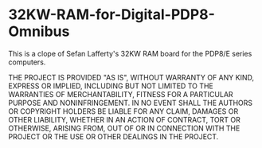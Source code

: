 # 32KW-RAM-for-Digital-PDP8-Omnibus

This is a clope of Sefan Lafferty's 32KW RAM board for the PDP8/E series computers.





THE PROJECT IS PROVIDED "AS IS", WITHOUT WARRANTY OF ANY KIND, EXPRESS OR IMPLIED, INCLUDING BUT NOT LIMITED TO THE WARRANTIES OF MERCHANTABILITY, FITNESS FOR A PARTICULAR PURPOSE AND NONINFRINGEMENT. IN NO EVENT SHALL THE AUTHORS OR COPYRIGHT HOLDERS BE LIABLE FOR ANY CLAIM, DAMAGES OR OTHER LIABILITY, WHETHER IN AN ACTION OF CONTRACT, TORT OR OTHERWISE, ARISING FROM, OUT OF OR IN CONNECTION WITH THE PROJECT OR THE USE OR OTHER DEALINGS IN THE PROJECT.
